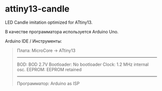 # attiny13-candle

LED Candle imitation optimized for ATtiny13.

В качестве программатора используется Arduino Uno.

Arduino IDE / Инструменты:

>Плата: MicroCore -> ATtiny13
>
>---
>BOD: BOD 2.7V
>Bootloader: No bootloader
>Clock: 1.2 MHz internal osc.
>EEPROM: EEPROM retained
>
>---
>Программатор: Arduino as ISP